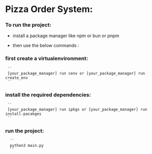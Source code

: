 # Pizza Order System:

### To run the project:

- install a package manager like npm or bun or pnpm

- then use the below commands :
 ### first create a virtualenvironment:

     ``
     [your_package_manager] run cenv or [your_package_manager] run create_env
     ``
 ### install the required dependencies:

     ``
     [your_package_manager] run ipkgs or [your_package_manager] run install-pacakges
     ``
  ### run the project:

      ``
      python3 main.py
      ``

